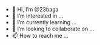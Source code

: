 - 👋 Hi, I’m @23baga
- 👀 I’m interested in ...
- 🌱 I’m currently learning ...
- 💞️ I’m looking to collaborate on ...
- 📫 How to reach me ...

<!---
23baga/23baga is a ✨ special ✨ repository because its `README.md` (this file) appears on your GitHub profile.
You can click the Preview link to take a look at your changes.
--->
